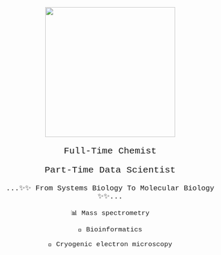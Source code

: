 <div id="header" align="center">
  <img src="https://media.giphy.com/media/LaVp0AyqR5bGsC5Cbm/giphy.gif" width="300"/>
  </body>
  <p style="font-family:courier; font-size: 150%; text-align: center;">Full-Time Chemist</p>
  <p style="font-family:courier; font-size: 150%; text-align: center;">Part-Time Data Scientist</p>
  <p style="font-family:courier; font-size: 120%; text-align: center;">...✨✨ From Systems Biology To Molecular Biology ✨✨...</p>
  <p style="font-family:courier; font-size: 110%; text-align: center;"> 📊 Mass spectrometry</p>
  <p style="font-family:courier; font-size: 110%; text-align: center;"> 📜 Bioinformatics</p>
  <p style="font-family:courier; font-size: 110%; text-align: center;"> 🔬 Cryogenic electron microscopy</p>
  </body>
</div>
